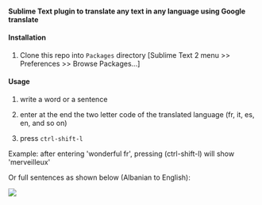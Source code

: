 #### Sublime Text plugin to translate any text in any language using Google translate



#### Installation

1. Clone this repo into `Packages` directory [Sublime Text 2 menu >> Preferences >> Browse Packages...]

#### Usage

1. write a word or a sentence
2. enter at the end the two letter code of the translated language (fr, it, es, en, and so on)

3. press `ctrl-shift-l`

Example:
after entering 'wonderful fr', pressing (ctrl-shift-l) will show 'merveilleux'

Or full sentences as shown below (Albanian to English):

<img src="http://lexoj.files.wordpress.com/2014/02/sb_final.gif"/>
